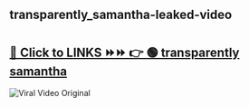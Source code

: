
 ## transparently_samantha-leaked-video 

# <h2><a href="https://clipsfans.com/transparently_samantha&ref=git">🔗 Click to LINKS ⏩⏩ 👉 🟢 transparently samantha </a></h2>

<a href="https://clipsfans.com/transparently_samantha&ref=git" rel="nofollow" data-target="animated-image.originalLink"><img src="https://i.ibb.co.com/xMMVF88/686577567.gif" alt="Viral Video Original" style="max-width: 100%; display: inline-block;" data-target="animated-image.originalImage"></a>
